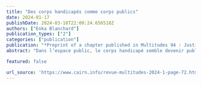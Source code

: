 ```yaml
---
title: "Des corps handicapés comme corps publics"
date: 2024-01-17
publishDate: 2024-03-18T22:00:24.656518Z
authors: ["Enka Blanchard"]
publication_types: ["2"]
categories: ["publication"]
publication: "*Preprint of a chapter published in Multitudes 94 : Justice handie pour des futurs dévalidés*"
abstract: "Dans l’espace public, le corps handicapé semble devenir public à son tour : on le touche, on contrôle ses déplacements et sa simple présence, on augmente enfin sa dépendance pour le forcer à être redevable des rares aménagements obtenus. Cet article propose d’analyser ces corps publics, leur statut d’anomalie dans la ville ainsi que les biopolitiques validistes et eugénistes qui les ciblent, s’accompagnant de discours handiphobes souvent internalisés."

featured: false

url_source: 'https://www.cairn.info/revue-multitudes-2024-1-page-72.htm'
---
```


